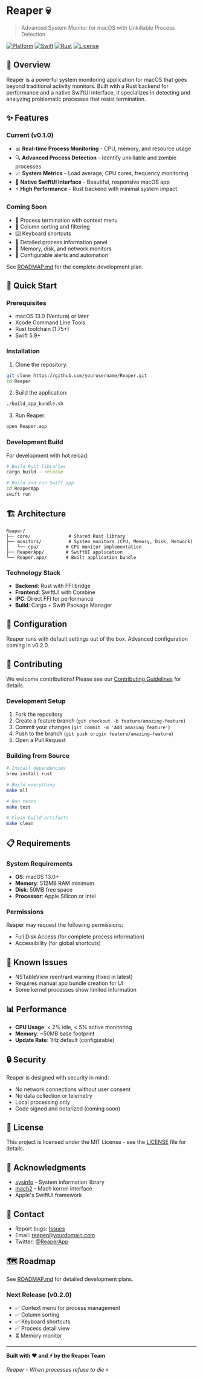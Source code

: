 # Reaper 💀

> Advanced System Monitor for macOS with Unkillable Process Detection

[![Platform](https://img.shields.io/badge/platform-macOS-blue.svg)](https://www.apple.com/macos/)
[![Swift](https://img.shields.io/badge/Swift-5.9-orange.svg)](https://swift.org/)
[![Rust](https://img.shields.io/badge/Rust-1.75-red.svg)](https://www.rust-lang.org/)
[![License](https://img.shields.io/badge/license-MIT-green.svg)](LICENSE)

## 🎯 Overview

Reaper is a powerful system monitoring application for macOS that goes beyond traditional activity monitors. Built with a Rust backend for performance and a native SwiftUI interface, it specializes in detecting and analyzing problematic processes that resist termination.

## ✨ Features

### Current (v0.1.0)
- 📊 **Real-time Process Monitoring** - CPU, memory, and resource usage
- 🔍 **Advanced Process Detection** - Identify unkillable and zombie processes
- 📈 **System Metrics** - Load average, CPU cores, frequency monitoring
- 🎨 **Native SwiftUI Interface** - Beautiful, responsive macOS app
- ⚡ **High Performance** - Rust backend with minimal system impact

### Coming Soon
- 🎯 Process termination with context menu
- 🔄 Column sorting and filtering
- ⌨️ Keyboard shortcuts
- 📝 Detailed process information panel
- 💾 Memory, disk, and network monitors
- 🚨 Configurable alerts and automation

See [ROADMAP.md](ROADMAP.md) for the complete development plan.

## 🚀 Quick Start

### Prerequisites
- macOS 13.0 (Ventura) or later
- Xcode Command Line Tools
- Rust toolchain (1.75+)
- Swift 5.9+

### Installation

1. Clone the repository:
```bash
git clone https://github.com/yourusername/Reaper.git
cd Reaper
```

2. Build the application:
```bash
./build_app_bundle.sh
```

3. Run Reaper:
```bash
open Reaper.app
```

### Development Build

For development with hot reload:
```bash
# Build Rust libraries
cargo build --release

# Build and run Swift app
cd ReaperApp
swift run
```

## 🏗 Architecture

```
Reaper/
├── core/              # Shared Rust library
├── monitors/          # System monitors (CPU, Memory, Disk, Network)
│   └── cpu/          # CPU monitor implementation
├── ReaperApp/        # SwiftUI application
└── Reaper.app/       # Built application bundle
```

### Technology Stack
- **Backend**: Rust with FFI bridge
- **Frontend**: SwiftUI with Combine
- **IPC**: Direct FFI for performance
- **Build**: Cargo + Swift Package Manager

## 🔧 Configuration

Reaper runs with default settings out of the box. Advanced configuration coming in v0.2.0.

## 🤝 Contributing

We welcome contributions! Please see our [Contributing Guidelines](CONTRIBUTING.md) for details.

### Development Setup

1. Fork the repository
2. Create a feature branch (`git checkout -b feature/amazing-feature`)
3. Commit your changes (`git commit -m 'Add amazing feature'`)
4. Push to the branch (`git push origin feature/amazing-feature`)
5. Open a Pull Request

### Building from Source

```bash
# Install dependencies
brew install rust

# Build everything
make all

# Run tests
make test

# Clean build artifacts
make clean
```

## 📋 Requirements

### System Requirements
- **OS**: macOS 13.0+
- **Memory**: 512MB RAM minimum
- **Disk**: 50MB free space
- **Processor**: Apple Silicon or Intel

### Permissions
Reaper may request the following permissions:
- Full Disk Access (for complete process information)
- Accessibility (for global shortcuts)

## 🐛 Known Issues

- NSTableView reentrant warning (fixed in latest)
- Requires manual app bundle creation for UI
- Some kernel processes show limited information

## 📊 Performance

- **CPU Usage**: < 2% idle, < 5% active monitoring
- **Memory**: ~50MB base footprint
- **Update Rate**: 1Hz default (configurable)

## 🔒 Security

Reaper is designed with security in mind:
- No network connections without user consent
- No data collection or telemetry
- Local processing only
- Code signed and notarized (coming soon)

## 📝 License

This project is licensed under the MIT License - see the [LICENSE](LICENSE) file for details.

## 🙏 Acknowledgments

- [sysinfo](https://github.com/GuillaumeGomez/sysinfo) - System information library
- [mach2](https://github.com/JohnTitor/mach2) - Mach kernel interface
- Apple's SwiftUI framework

## 📧 Contact

- Report bugs: [Issues](https://github.com/yourusername/Reaper/issues)
- Email: reaper@yourdomain.com
- Twitter: [@ReaperApp](https://twitter.com/ReaperApp)

## 🗺 Roadmap

See [ROADMAP.md](ROADMAP.md) for detailed development plans.

### Next Release (v0.2.0)
- ✅ Context menu for process management
- ✅ Column sorting
- ✅ Keyboard shortcuts
- ✅ Process detail view
- ⏳ Memory monitor

---

**Built with ❤️ and ⚡ by the Reaper Team**

*Reaper - When processes refuse to die* 💀